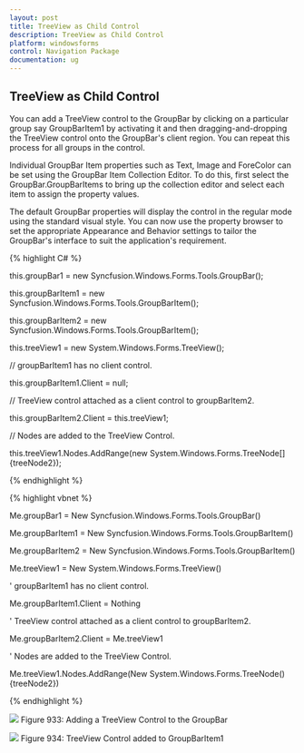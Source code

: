 ```yaml
---
layout: post
title: TreeView as Child Control 
description: TreeView as Child Control 
platform: windowsforms
control: Navigation Package
documentation: ug
---
```

## TreeView as Child Control 

You can add a TreeView control to the GroupBar by clicking on a particular group say GroupBarItem1 by activating it and then dragging-and-dropping the TreeView control onto the GroupBar's client region. You can repeat this process for all groups in the control. 

Individual GroupBar Item properties such as Text, Image and ForeColor can be set using the GroupBar Item Collection Editor. To do this, first select the GroupBar.GroupBarItems to bring up the collection editor and select each item to assign the property values. 

The default GroupBar properties will display the control in the regular mode using the standard visual style. You can now use the property browser to set the appropriate Appearance and Behavior settings to tailor the GroupBar's interface to suit the application's requirement. 

{% highlight C# %} 

this.groupBar1 = new Syncfusion.Windows.Forms.Tools.GroupBar();

this.groupBarItem1 = new Syncfusion.Windows.Forms.Tools.GroupBarItem();

this.groupBarItem2 = new Syncfusion.Windows.Forms.Tools.GroupBarItem();

this.treeView1 = new System.Windows.Forms.TreeView();



// groupBarItem1 has no client control.

this.groupBarItem1.Client = null;



// TreeView control attached as a client control to groupBarItem2.

this.groupBarItem2.Client = this.treeView1;



// Nodes are added to the TreeView Control.

this.treeView1.Nodes.AddRange(new System.Windows.Forms.TreeNode[]{treeNode2});

 {% endhighlight %}

{% highlight vbnet %} 



Me.groupBar1 = New Syncfusion.Windows.Forms.Tools.GroupBar()

Me.groupBarItem1 = New Syncfusion.Windows.Forms.Tools.GroupBarItem()

Me.groupBarItem2 = New Syncfusion.Windows.Forms.Tools.GroupBarItem()

Me.treeView1 = New System.Windows.Forms.TreeView()



' groupBarItem1 has no client control.

Me.groupBarItem1.Client = Nothing



' TreeView control attached as a client control to groupBarItem2.

Me.groupBarItem2.Client = Me.treeView1



' Nodes are added to the TreeView Control.

Me.treeView1.Nodes.AddRange(New System.Windows.Forms.TreeNode() {treeNode2})

{% endhighlight %}

 ![](Overview_images/Overview_img22.jpeg) 
Figure 933: Adding a TreeView Control to the GroupBar

![](Overview_images/Overview_img23.jpeg) 
Figure 934: TreeView Control added to GroupBarItem1

